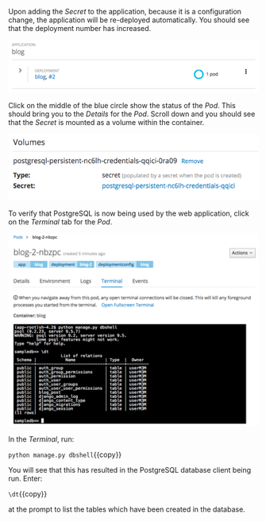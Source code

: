 Upon adding the _Secret_ to the application, because it is a configuration change, the application will be re-deployed automatically. You should see that the deployment number has increased.

![Blog Redeployed](../../assets/intro-openshift/service-binding/06-blog-redeployed.png)

Click on the middle of the blue circle show the status of the _Pod_. This should bring you to the _Details_ for the _Pod_. Scroll down and you should see that the _Secret_ is mounted as a volume within the container.

![Volume Mount](../../assets/intro-openshift/service-binding/06-volume-secret-mount.png)

To verify that PostgreSQL is now being used by the web application, click on the _Terminal_ tab for the _Pod_.

![Verify Database](../../assets/intro-openshift/service-binding/06-django-dbshell-tables.png)

In the _Terminal_, run:

``python manage.py dbshell``{{copy}}

You will see that this has resulted in the PostgreSQL database client being run. Enter:

``\dt``{{copy}}

at the prompt to list the tables which have been created in the database.
